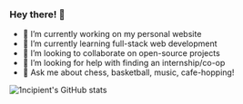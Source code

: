 ### Hey there! 👋

<!--
**1ncipient/1ncipient** is a ✨ _special_ ✨ repository because its `README.md` (this file) appears on your GitHub profile.

Here are some ideas to get you started:

- 🔭 I’m currently working on ...
- 🌱 I’m currently learning ...
- 👯 I’m looking to collaborate on ...
- 🤔 I’m looking for help with ...
- 💬 Ask me about ...
- 📫 How to reach me: ...
- 😄 Pronouns: ...
- ⚡ Fun fact: ...
-->
- 🔭 I’m currently working on my personal website
- 🌱 I’m currently learning full-stack web development 
- 👯 I’m looking to collaborate on open-source projects
- 🤔 I’m looking for help with finding an internship/co-op
- 💬 Ask me about chess, basketball, music, cafe-hopping!

![1ncipient's GitHub stats](https://github-readme-stats.vercel.app/api?username=1ncipient&show_icons=true&theme=transparent)
